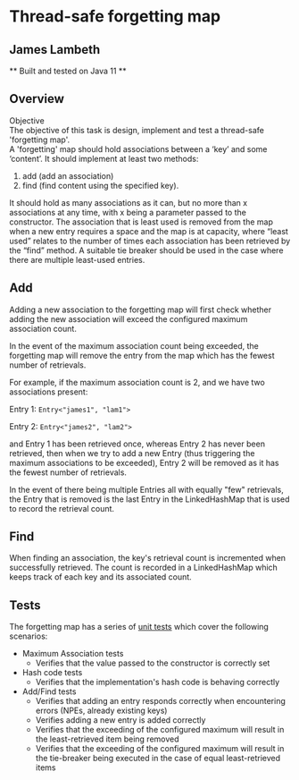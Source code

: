 # Thread-safe forgetting map

## James Lambeth

** Built and tested on Java 11 **

## Overview
Objective  
The objective of this task is design, implement and test a thread-safe &#39;forgetting map&#39;.  
A &#39;forgetting&#39; map should hold associations between a ‘key’ and some ‘content’. It should implement at least two methods:

1. add (add an association)
2. find (find content using the specified key).

It should hold as many associations as it can, but no more than x associations at any time, with x being a parameter passed to the
constructor. The association that is least used is removed from the map when a new entry requires a space and the map is at capacity,
where “least used” relates to the number of times each association has been retrieved by the “find” method.  A suitable tie breaker should
be used in the case where there are multiple least-used entries.

## Add
Adding a new association to the forgetting map will first check
whether adding the new association will exceed the configured maximum
association count.

In the event of the maximum association count being exceeded, the forgetting map
will remove the entry from the map which has the fewest number of retrievals.

For example, if the maximum association count is 2, and we have two associations present:

Entry 1: `Entry<"james1", "lam1">`

Entry 2: `Entry<"james2", "lam2">`

and Entry 1 has been retrieved once, whereas Entry 2 has never been retrieved,
then when we try to add a new Entry (thus triggering the maximum associations to be exceeded),
Entry 2 will be removed as it has the fewest number of retrievals.

In the event of there being multiple Entries all with equally "few" retrievals, the Entry that is removed
is the last Entry in the LinkedHashMap that is used to record the retrieval count.

## Find
When finding an association, the key's retrieval count is incremented when successfully retrieved.
The count is recorded in a LinkedHashMap which keeps track of each key and its associated count.

## Tests
The forgetting map has a series of [unit tests](src/test/java/org/jameslambeth/map/ForgettingMapImplTest.java) which
cover the following scenarios:

* Maximum Association tests
  * Verifies that the value passed to the constructor is correctly set
* Hash code tests
  * Verifies that the implementation's hash code is behaving correctly
* Add/Find tests
  * Verifies that adding an entry responds correctly when encountering errors (NPEs, already existing keys)
  * Verifies adding a new entry is added correctly
  * Verifies that the exceeding of the configured maximum will result in the least-retrieved item being removed
  * Verifies that the exceeding of the configured maximum will result in the tie-breaker being executed in the case of equal least-retrieved items